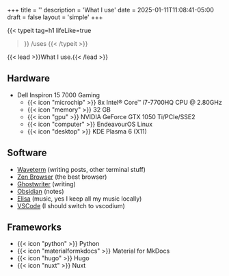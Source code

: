 +++
title = ''
description = 'What I use'
date = 2025-01-11T11:08:41-05:00
draft = false
layout = 'simple'
+++

{{< typeit
  tag=h1
  lifeLike=true
  >}}
/uses
{{< /typeit >}}

{{< lead >}}What I use.{{< /lead >}}

## Hardware

- Dell Inspiron 15 7000 Gaming
  - {{< icon "microchip" >}} 8x Intel® Core™ i7-7700HQ CPU @ 2.80GHz
  - {{< icon "memory" >}} 32 GB
  - {{< icon "gpu" >}} NVIDIA GeForce GTX 1050 Ti/PCIe/SSE2
  - {{< icon "computer" >}} EndeavourOS Linux
  - {{< icon "desktop" >}} KDE Plasma 6 (X11)

## Software

- [Waveterm](https://waveterm.dev) (writing posts, other terminal stuff)
- [Zen Browser](https://zen-browser.app) (the best browser)
- [Ghostwriter](https://kde.github.io/ghostwriter/) (writing)
- [Obsidian](https://obsidian.md) (notes)
- [Elisa](https://apps.kde.org/elisa/) (music, yes I keep all my music locally)
- [VSCode](https://code.visualstudio.com/) (I should switch to vscodium)

## Frameworks

- {{< icon "python" >}} Python
- {{< icon "materialformkdocs" >}} Material for MkDocs
- {{< icon "hugo" >}} Hugo
- {{< icon "nuxt" >}} Nuxt


